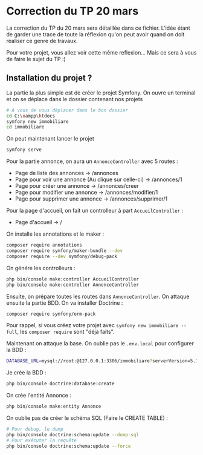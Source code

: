 # Correction du TP 20 mars

La correction du TP du 20 mars sera détaillée dans ce fichier. L'idée étant de garder une trace de toute la réflexion qu'on peut avoir quand on doit réaliser ce genre de travaux.

Pour votre projet, vous allez voir cette même reflexion... Mais ce sera à vous de faire le sujet du TP :)

## Installation du projet ?

La partie la plus simple est de créer le projet Symfony. On ouvre un terminal et on se déplace dans le dossier contenant nos projets

```bash
# A vous de vous déplacer dans le bon dossier
cd C:\xampp\htdocs
symfony new immobiliare
cd immobiliare
```

On peut maintenant lancer le projet

```bash
symfony serve
```

Pour la partie annonce, on aura un ```AnnonceController``` avec 5 routes :

- Page de liste des annonces -> /annonces
- Page pour voir une annonce (Au clique sur celle-ci) -> /annonces/1
- Page pour créer une annonce -> /annonces/creer
- Page pour modifier une annonce -> /annonces/modifier/1
- Page pour supprimer une annonce -> /annonces/supprimer/1

Pour la page d'accueil, on fait un controlleur à part ```AccueilController``` :

- Page d'accueil -> /

On installe les annotations et le maker :

```bash
composer require annotations
composer require symfony/maker-bundle --dev
composer require --dev symfony/debug-pack
```

On génére les controlleurs :

```bash
php bin/console make:controller AccueilController
php bin/console make:controller AnnonceController
```

Ensuite, on prépare toutes les routes dans ```AnnonceController```. On attaque ensuite la partie BDD. On va installer Doctrine :

```bash
composer require symfony/orm-pack
```

Pour rappel, si vous créez votre projet avec ```symfony new immobiliare --full```, les ```composer require``` sont "déjà faits".

Maintenant on attaque la base. On oublie pas le ```.env.local``` pour configurer la BDD :

```bash
DATABASE_URL=mysql://root:@127.0.0.1:3306/immobiliare?serverVersion=5.7
```

Je crée la BDD :

```bash
php bin/console doctrine:database:create
```

On crée l'entité Annonce :

```bash
php bin/console make:entity Annonce
```

On oublie pas de créer le schéma SQL (Faire le CREATE TABLE) :

```bash
# Pour debug, le dump
php bin/console doctrine:schema:update --dump-sql
# Pour exécuter la requête
php bin/console doctrine:schema:update --force
```
